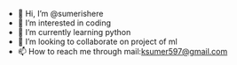 - 👋 Hi, I’m @sumerishere
- 👀 I’m interested in coding 
- 🌱 I’m currently learning python 
- 💞️ I’m looking to collaborate on project of ml 
- 📫 How to reach me through mail:ksumer597@gmail.com

<!---
sumerishere/sumerishere is a ✨ special ✨ repository because its `README.md` (this file) appears on your GitHub profile.
You can click the Preview link to take a look at your changes.
--->
